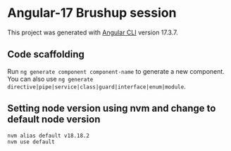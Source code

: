 # Angular-17 Brushup session

This project was generated with [Angular CLI](https://github.com/angular/angular-cli) version 17.3.7.

## Code scaffolding

Run `ng generate component component-name` to generate a new component. You can also use `ng generate directive|pipe|service|class|guard|interface|enum|module`.

## Setting node version using nvm and change to default node version

```sh
nvm alias default v18.18.2
nvm use default
```
